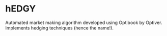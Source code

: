 # hEDGY
Automated market making algorithm developed using Optibook by Optiver. Implements hedging techniques (hence the name!). 
